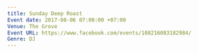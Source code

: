 ```yaml
---
title: Sunday Deep Roast
Event date: 2017-08-06 07:00:00 +07:00
Venue: The Grove
Event URL: https://www.facebook.com/events/108216083182984/
Genre: DJ
---
```


